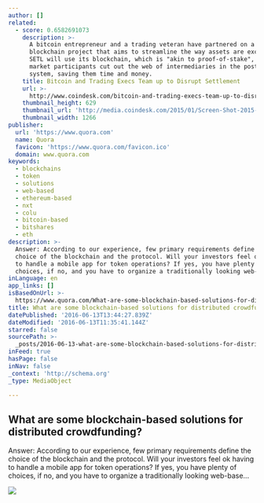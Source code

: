 ```yaml
---
author: []
related:
  - score: 0.6582691073
    description: >-
      A bitcoin entrepreneur and a trading veteran have partnered on a
      blockchain project that aims to streamline the way assets are exchanged.
      SETL will use its blockchain, which is "akin to proof-of-stake", to let
      market participants cut out the web of intermediaries in the post-trade
      system, saving them time and money.
    title: Bitcoin and Trading Execs Team up to Disrupt Settlement
    url: >-
      http://www.coindesk.com/bitcoin-and-trading-execs-team-up-to-disrupt-settlement/
    thumbnail_height: 629
    thumbnail_url: 'http://media.coindesk.com/2015/01/Screen-Shot-2015-01-13-at-2.40.15-PM.png'
    thumbnail_width: 1266
publisher:
  url: 'https://www.quora.com'
  name: Quora
  favicon: 'https://www.quora.com/favicon.ico'
  domain: www.quora.com
keywords:
  - blockchains
  - token
  - solutions
  - web-based
  - ethereum-based
  - nxt
  - colu
  - bitcoin-based
  - bitshares
  - eth
description: >-
  Answer: According to our experience, few primary requirements define the
  choice of the blockchain and the protocol. Will your investors feel ok having
  to handle a mobile app for token operations? If yes, you have plenty of
  choices, if no, and you have to organize a traditionally looking web-base...
inLanguage: en
app_links: []
isBasedOnUrl: >-
  https://www.quora.com/What-are-some-blockchain-based-solutions-for-distributed-crowdfunding
title: What are some blockchain-based solutions for distributed crowdfunding?
datePublished: '2016-06-13T13:44:27.839Z'
dateModified: '2016-06-13T11:35:41.144Z'
starred: false
sourcePath: >-
  _posts/2016-06-13-what-are-some-blockchain-based-solutions-for-distributed-cro.md
inFeed: true
hasPage: false
inNav: false
_context: 'http://schema.org'
_type: MediaObject

---
```

<article style=""><h1>What are some blockchain-based solutions for distributed crowdfunding?</h1><p>Answer: According to our experience, few primary requirements define the choice of the blockchain and the protocol. Will your investors feel ok having to handle a mobile app for token operations? If yes, you have plenty of choices, if no, and you have to organize a traditionally looking web-base...</p><img src="https://qsf.is.quoracdn.net/-images.new_grid.fb_share_default.pnge6dde9cfa6e03c43.png" /></article>